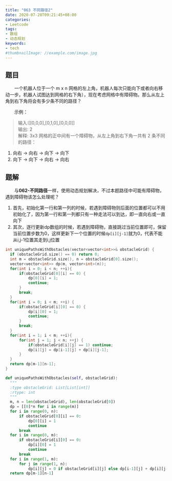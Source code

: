 ```yaml
---
title: "063 不同路径2"
date: 2020-07-28T09:21:45+08:00
categories:
- Leetcode
tags:
- 数组
- 动态规划
keywords:
- tech
#thumbnailImage: //example.com/image.jpg
---
```


<!--more-->
## 题目
　　一个机器人位于一个 m x n 网格的左上角，机器人每次只能向下或者向右移动一步。机器人试图达到网格的右下角），现在考虑网格中有障碍物。那么从左上角到右下角将会有多少条不同的路径？

　　示例：
> 输入:[[0,0,0],[0,1,0],[0,0,0]]  
> 输出: 2  
> 解释: 3x3 网格的正中间有一个障碍物，从左上角到右下角一共有 2 条不同的路径：
1. 向右 -> 向右 -> 向下 -> 向下
2. 向下 -> 向下 -> 向右 -> 向右

## 题解
　　与**062-不同路径**一样，使用动态规划解决，不过本题路径中可能有障碍物，遇到障碍物该怎么处理呢？

1. 首先，初始化第一行和第一列的时候，若遇到障碍物则后面的位置都可以不用初始化了，因为第一行和第一列都只有一种走法可以到达，即一直向右或一直向下
2. 其次，逐行更新dp数组的时候，若遇到障碍物，直接跳过当前位置即可，保留当前位置步数为0，这样更新下一个位置的时候`dp[i][j-1]`就为0，代表不能从i,j-1位置其走到i,j位置

```cpp
int uniquePathsWithObstacles(vector<vector<int>>& obstacleGrid) {
  if (obstacleGrid.size() == 0) return 0;
  int m = obstacleGrid.size(), n = obstacleGrid[0].size();
  vector<vector<int>> dp(m, vector<int>(n));
  for(int i = 0; i < n; ++i){
      if(obstacleGrid[0][i] == 0) {
          dp[0][i] = 1;
          continue;
      }
      break;
  }
  for(int i = 0; i < m; ++i) {
      if(obstacleGrid[i][0] == 0) {
          dp[i][0] = 1;
          continue;
      }
      break;
  }
  for(int i = 1; i < m; ++i){
      for(int j = 1; j < n; ++j) {
          if(obstacleGrid[i][j] == 1) continue;
          dp[i][j] = dp[i-1][j] + dp[i][j-1];
      }
  }
  return dp[m-1][n-1];
}
```

```python
def uniquePathsWithObstacles(self, obstacleGrid):
  """
  :type obstacleGrid: List[List[int]]
  :rtype: int
  """
  m, n = len(obstacleGrid), len(obstacleGrid[0])
  dp = [[0]*n for i in range(m)]
  for i in range(0, n):
      if obstacleGrid[0][i] == 0:
          dp[0][i] = 1
          continue
      break
  for i in range(0, m):
      if obstacleGrid[i][0] == 0:
          dp[i][0] = 1
          continue
      break
  for i in range(1, m):
      for j in range(1, n):
          dp[i][j] = 0 if obstacleGrid[i][j] else dp[i-1][j] + dp[i][j-1]
  return dp[m-1][n-1]
```